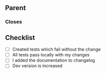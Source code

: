 ## Parent #
### Closes #

## Checklist

- [ ] Created tests which fail without the change
- [ ] All tests pass locally with my changes
- [ ] I added the documentation to changelog
- [ ] Dev version is increased
